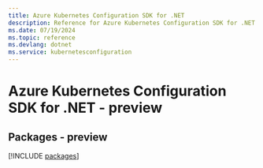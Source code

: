 ```yaml
---
title: Azure Kubernetes Configuration SDK for .NET
description: Reference for Azure Kubernetes Configuration SDK for .NET
ms.date: 07/19/2024
ms.topic: reference
ms.devlang: dotnet
ms.service: kubernetesconfiguration
---
```

# Azure Kubernetes Configuration SDK for .NET - preview
## Packages - preview
[!INCLUDE [packages](kubernetes-configuration-index.md)]